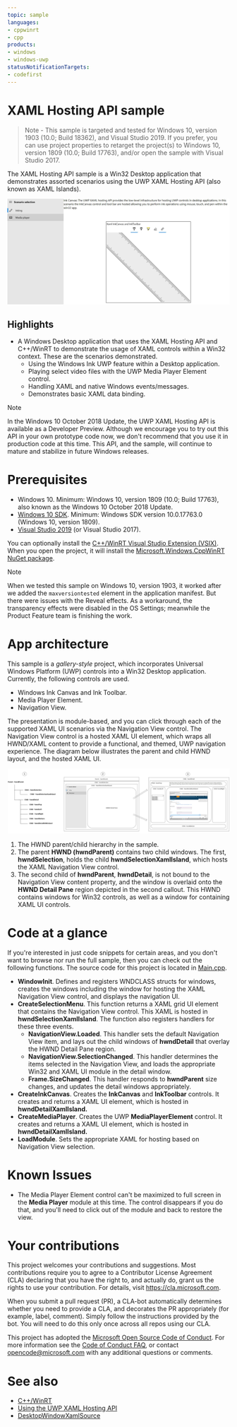 ```yaml
---
topic: sample
languages:
- cppwinrt
- cpp
products:
- windows
- windows-uwp
statusNotificationTargets:
- codefirst
---
```


# XAML Hosting API sample

> Note - This sample is targeted and tested for Windows 10, version 1903 (10.0; Build 18362), and Visual Studio 2019. If you prefer, you can use project properties to retarget the project(s) to Windows 10, version 1809 (10.0; Build 17763), and/or open the sample with Visual Studio 2017.

The XAML Hosting API sample is a Win32 Desktop application that demonstrates assorted scenarios using the UWP XAML Hosting API (also known as XAML Islands).

![XAML Hosted API sample showing the layout architecture](Images/XamlInking.JPG)

## Highlights
 
- A Windows Desktop application that uses the XAML Hosting API and C++/WinRT to demonstrate the usage of XAML controls within a Win32 context. These are the scenarios demonstrated.
  - Using the Windows Ink UWP feature within a Desktop application.
  - Playing select video files with the UWP Media Player Element control.
  - Handling XAML and native Windows events/messages.
  - Demonstrates basic XAML data binding.

> [!NOTE]
> In the Windows 10 October 2018 Update, the UWP XAML Hosting API is available as a Developer Preview. Although we encourage you to try out this API in your own prototype code now, we don't recommend that you use it in production code at this time. This API, and the sample, will continue to mature and stabilize in future Windows releases.

# Prerequisites

- Windows 10. Minimum: Windows 10, version 1809 (10.0; Build 17763), also known as the Windows 10 October 2018 Update.
- [Windows 10 SDK](https://developer.microsoft.com/windows/downloads/windows-10-sdk). Minimum: Windows SDK version 10.0.17763.0 (Windows 10, version 1809).
- [Visual Studio 2019](https://visualstudio.microsoft.com/downloads/) (or Visual Studio 2017).

You can optionally install the [C++/WinRT Visual Studio Extension (VSIX)](https://aka.ms/cppwinrt/vsix). When you open the project, it will install the [Microsoft.Windows.CppWinRT NuGet package](https://www.nuget.org/packages/Microsoft.Windows.CppWinRT/).

> [!NOTE]
> When we tested this sample on Windows 10, version 1903, it worked after we added the `maxversiontested` element in the application manifest. But there were issues with the Reveal effects. As a workaround, the transparency effects were disabled in the OS Settings; meanwhile the Product Feature team is finishing the work.

# App architecture

This sample is a *gallery-style* project, which incorporates Universal Windows Platform (UWP) controls into a Win32 Desktop application. Currently, the following controls are used.

- Windows Ink Canvas and Ink Toolbar.
- Media Player Element.
- Navigation View.

The presentation is module-based, and you can click through each of the supported XAML UI scenarios via the Navigation View control. The Navigation View control is a hosted XAML UI element, which wraps all HWND/XAML content to provide a functional, and themed, UWP navigation experience. The diagram below illustrates the parent and child HWND layout, and the hosted XAML UI.

![XAML Hosted API sample showing the layout architecture](Images/XAMLLayout.JPG)

1. The HWND parent/child hierarchy in the sample.
2. The parent **HWND (hwndParent)** contains two child windows. The first, **hwndSelection**, holds the child **hwndSelectionXamlIsland**, which hosts the XAML Navigation View control.
3. The second child of **hwndParent**, **hwndDetail**, is not bound to the Navigation View content property, and the window is overlaid onto the **HWND Detail Pane** region depicted in the second callout. This HWND contains windows for Win32 controls, as well as a window for containing XAML UI controls.

# Code at a glance

If you're interested in just code snippets for certain areas, and you don't want to browse nor run the full sample, then you can check out the following functions. The source code for this project is located in [Main.cpp](XamlDemoGallery/XamlDemoGallery/Main.cpp#L10).

- **WindowInit**. Defines and registers WNDCLASS structs for windows, creates the windows including the window for hosting the XAML Navigation View control, and displays the navigation UI.
- **CreateSelectionMenu**. This function returns a XAML grid UI element that contains the Navigation View control. This XAML is hosted in **hwndSelectionXamlIsland**. The function also registers handlers for these three events.
    - **NavigationView.Loaded**. This handler sets the default Navigation View item, and lays out the child windows of **hwndDetail** that overlay the HWND Detail Pane region.
    - **NavigationView.SelectionChanged**. This handler determines the items selected in the Navigation View, and loads the appropriate Win32 and XAML UI module in the detail window.
    - **Frame.SizeChanged**. This handler responds to **hwndParent** size changes, and updates the detail windows appropriately.
- **CreateInkCanvas**. Creates the **InkCanvas** and **InkToolbar** controls. It creates and returns a XAML UI element, which is hosted in **hwndDetailXamlIsland.**
- **CreateMediaPlayer**. Creates the UWP **MediaPlayerElement** control. It creates and returns a XAML UI element, which is hosted in **hwndDetailXamlIsland.**
- **LoadModule**. Sets the appropriate XAML for hosting based on Navigation View selection.

# Known Issues

- The Media Player Element control can't be maximized to full screen in the **Media Player** module at this time. The control disappears if you do that, and you'll need to click out of the module and back to restore the view.

# Your contributions

This project welcomes your contributions and suggestions. Most contributions require you to agree to a Contributor License Agreement (CLA) declaring that you have the right to, and actually do, grant us the rights to use your contribution. For details, visit https://cla.microsoft.com.

When you submit a pull request (PR), a CLA-bot automatically determines whether you need to provide a CLA, and decorates the PR appropriately (for example, label, comment). Simply follow the instructions provided by the bot. You will need to do this only once across all repos using our CLA.

This project has adopted the [Microsoft Open Source Code of Conduct](https://opensource.microsoft.com/codeofconduct/). For more information see the [Code of Conduct FAQ](https://opensource.microsoft.com/codeofconduct/faq/), or contact [opencode@microsoft.com](mailto:opencode@microsoft.com) with any additional questions or comments.

# See also

- [C++/WinRT](https://docs.microsoft.com/en-us/windows/uwp/cpp-and-winrt-apis/)
- [Using the UWP XAML Hosting API](https://docs.microsoft.com/windows/uwp/xaml-platform/using-the-xaml-hosting-api)
- [DesktopWindowXamlSource](https://docs.microsoft.com/en-us/uwp/api/windows.ui.xaml.hosting.desktopwindowxamlsource)
